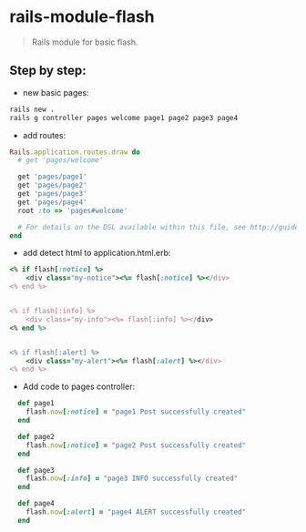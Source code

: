# rails-module-flash
> Rails module for basic flash.

## Step by step:
+ new basic pages:
```bash
rails new .
rails g controller pages welcome page1 page2 page3 page4
```

+ add routes:
```ruby
Rails.application.routes.draw do
  # get 'pages/welcome'

  get 'pages/page1'
  get 'pages/page2'
  get 'pages/page3'
  get 'pages/page4'
  root :to => 'pages#welcome'

  # For details on the DSL available within this file, see http://guides.rubyonrails.org/routing.html
end
```

+ add detect html to application.html.erb:
```ruby
<% if flash[:notice] %>
    <div class="my-notice"><%= flash[:notice] %></div>
<% end %>


<% if flash[:info] %>
    <div class="my-info"><%= flash[:info] %></div>
<% end %>


<% if flash[:alert] %>
    <div class="my-alert"><%= flash[:alert] %></div>
<% end %>
```

+ Add code to pages controller:
```ruby
  def page1
    flash.now[:notice] = "page1 Post successfully created"
  end

  def page2
    flash.now[:notice] = "page2 Post successfully created"
  end

  def page3
    flash.now[:info] = "page3 INFO successfully created"
  end

  def page4
    flash.now[:alert] = "page4 ALERT successfully created"
  end
```